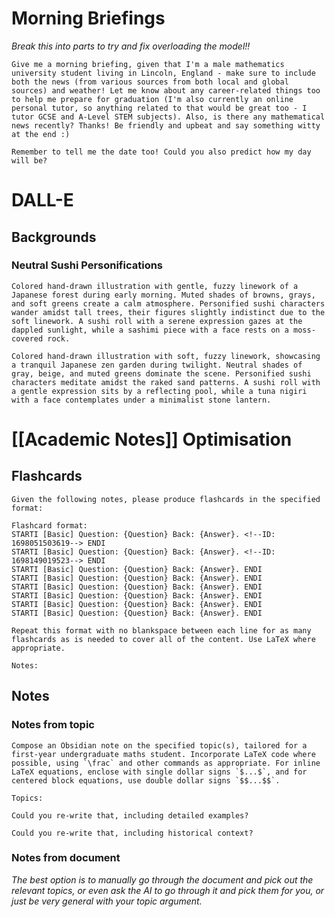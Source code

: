 # Morning Briefings
*Break this into parts to try and fix overloading the model!!*
```
Give me a morning briefing, given that I'm a male mathematics university student living in Lincoln, England - make sure to include both the news (from various sources from both local and global sources) and weather! Let me know about any career-related things too to help me prepare for graduation (I'm also currently an online personal tutor, so anything related to that would be great too - I tutor GCSE and A-Level STEM subjects). Also, is there any mathematical news recently? Thanks! Be friendly and upbeat and say something witty at the end :)

Remember to tell me the date too! Could you also predict how my day will be?
```
# DALL-E
## Backgrounds
### Neutral Sushi Personifications
```
Colored hand-drawn illustration with gentle, fuzzy linework of a Japanese forest during early morning. Muted shades of browns, grays, and soft greens create a calm atmosphere. Personified sushi characters wander amidst tall trees, their figures slightly indistinct due to the soft linework. A sushi roll with a serene expression gazes at the dappled sunlight, while a sashimi piece with a face rests on a moss-covered rock.
```

```
Colored hand-drawn illustration with soft, fuzzy linework, showcasing a tranquil Japanese zen garden during twilight. Neutral shades of gray, beige, and muted greens dominate the scene. Personified sushi characters meditate amidst the raked sand patterns. A sushi roll with a gentle expression sits by a reflecting pool, while a tuna nigiri with a face contemplates under a minimalist stone lantern.
```
# [[Academic Notes]] Optimisation
## Flashcards
```
Given the following notes, please produce flashcards in the specified format:

Flashcard format:
STARTI [Basic] Question: {Question} Back: {Answer}. <!--ID: 1698051503619--> ENDI
STARTI [Basic] Question: {Question} Back: {Answer}. <!--ID: 1698149019523--> ENDI
STARTI [Basic] Question: {Question} Back: {Answer}. ENDI
STARTI [Basic] Question: {Question} Back: {Answer}. ENDI
STARTI [Basic] Question: {Question} Back: {Answer}. ENDI
STARTI [Basic] Question: {Question} Back: {Answer}. ENDI
STARTI [Basic] Question: {Question} Back: {Answer}. ENDI
STARTI [Basic] Question: {Question} Back: {Answer}. ENDI

Repeat this format with no blankspace between each line for as many flashcards as is needed to cover all of the content. Use LaTeX where appropriate.

Notes:

```
## Notes
### Notes from topic
```
Compose an Obsidian note on the specified topic(s), tailored for a first-year undergraduate maths student. Incorporate LaTeX code where possible, using `\frac` and other commands as appropriate. For inline LaTeX equations, enclose with single dollar signs `$...$`, and for centered block equations, use double dollar signs `$$...$$`.

Topics:

```

```
Could you re-write that, including detailed examples?
```

```
Could you re-write that, including historical context?
```
### Notes from document
*The best option is to manually go through the document and pick out the relevant topics, or even ask the AI to go through it and pick them for you, or just be very general with your topic argument.*